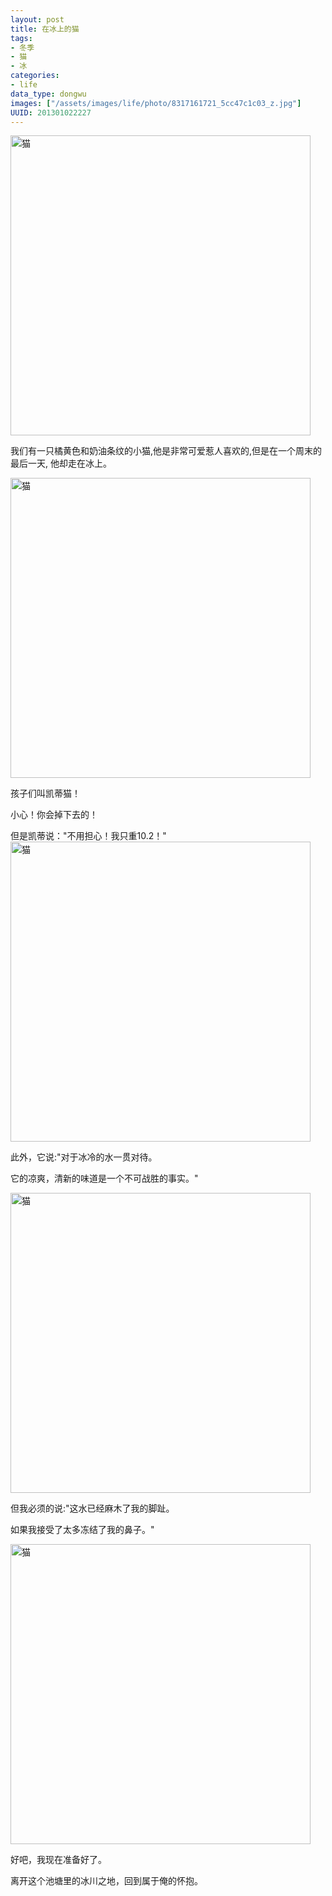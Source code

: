 ```yaml
--- 
layout: post
title: 在冰上的猫
tags: 
- 冬季
- 猫
- 冰
categories:
- life
data_type: dongwu
images: ["/assets/images/life/photo/8317161721_5cc47c1c03_z.jpg"]
UUID: 201301022227
---
```

<a href="{{site.static_url}}/assets/images/life/photo/8317160695_429346840e_z.jpg" rel="prettyPhoto[{{page.UUID}}]" alt="猫">
<img src="{{site.static_url}}/assets/images/life/photo/8317160695_429346840e_z.jpg" width="480px" alt="猫" ></img>
</a>

我们有一只橘黄色和奶油条纹的小猫,他是非常可爱惹人喜欢的,但是在一个周末的最后一天, 他却走在冰上。

<a href="{{site.static_url}}/assets/images/life/photo/8318215794_05a3d9340d_z.jpg" rel="prettyPhoto[{{page.UUID}}]" alt="猫">
<img src="{{site.static_url}}/assets/images/life/photo/8318215794_05a3d9340d_z.jpg" width="480px" alt="猫" ></img>
</a>

孩子们叫凯蒂猫！

小心！你会掉下去的！

但是凯蒂说："不用担心！我只重10.2！"
<a href="{{site.static_url}}/assets/images/life/photo/8318215614_85bb18acdf_z.jpg" rel="prettyPhoto[{{page.UUID}}]" alt="猫">
<img src="{{site.static_url}}/assets/images/life/photo/8318215614_85bb18acdf_z.jpg" width="480px" alt="猫" ></img>
</a>

此外，它说:"对于冰冷的水一贯对待。

它的凉爽，清新的味道是一个不可战胜的事实。"

<a href="{{site.static_url}}/assets/images/life/photo/8318216694_39176b3564_z.jpg" rel="prettyPhoto[{{page.UUID}}]" alt="猫">
<img src="{{site.static_url}}/assets/images/life/photo/8318216694_39176b3564_z.jpg" width="480px" alt="猫" ></img>
</a>

但我必须的说:"这水已经麻木了我的脚趾。

如果我接受了太多冻结了我的鼻子。"

<a href="{{site.static_url}}/assets/images/life/photo/8317161721_5cc47c1c03_z.jpg" rel="prettyPhoto[{{page.UUID}}]" alt="猫">
<img src="{{site.static_url}}/assets/images/life/photo/8317161721_5cc47c1c03_z.jpg" width="480px" alt="猫" ></img>
</a>

好吧，我现在准备好了。

离开这个池塘里的冰川之地，回到属于俺的怀抱。

